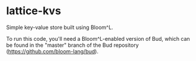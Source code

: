 lattice-kvs
===========

Simple key-value store built using Bloom^L.

To run this code, you'll need a Bloom^L-enabled version of Bud, which can be
found in the "master" branch of the Bud repository
(https://github.com/bloom-lang/bud).
